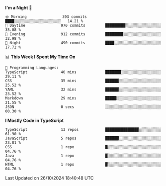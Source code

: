 <!--START_SECTION:waka-->
**I'm a Night 🦉** 

```text
🌞 Morning                393 commits         ████░░░░░░░░░░░░░░░░░░░░░   14.21 % 
🌆 Daytime                970 commits         █████████░░░░░░░░░░░░░░░░   35.08 % 
🌃 Evening                912 commits         ████████░░░░░░░░░░░░░░░░░   32.98 % 
🌙 Night                  490 commits         ████░░░░░░░░░░░░░░░░░░░░░   17.72 % 
```


📊 **This Week I Spent My Time On** 

```text
💬 Programming Languages: 
TypeScript               40 mins             ███████░░░░░░░░░░░░░░░░░░   29.11 % 
CSS                      35 mins             ██████░░░░░░░░░░░░░░░░░░░   25.52 % 
YAML                     32 mins             ██████░░░░░░░░░░░░░░░░░░░   23.52 % 
Markdown                 29 mins             █████░░░░░░░░░░░░░░░░░░░░   21.55 % 
JSON                     0 secs              ░░░░░░░░░░░░░░░░░░░░░░░░░   00.30 % 
```

**I Mostly Code in TypeScript** 

```text
TypeScript               13 repos            ███████████████░░░░░░░░░░   61.90 % 
JavaScript               5 repos             ██████░░░░░░░░░░░░░░░░░░░   23.81 % 
CSS                      1 repo              █░░░░░░░░░░░░░░░░░░░░░░░░   04.76 % 
Java                     1 repo              █░░░░░░░░░░░░░░░░░░░░░░░░   04.76 % 
HTML                     1 repo              █░░░░░░░░░░░░░░░░░░░░░░░░   04.76 % 
```




 Last Updated on 26/10/2024 18:40:48 UTC
<!--END_SECTION:waka-->